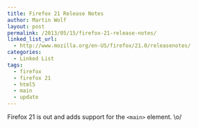 ```yaml
---
title: Firefox 21 Release Notes
author: Martin Wolf
layout: post
permalink: /2013/05/15/firefox-21-release-notes/
linked_list_url:
  - http://www.mozilla.org/en-US/firefox/21.0/releasenotes/
categories:
  - Linked List
tags:
  - firefox
  - firefox 21
  - html5
  - main
  - update
---
```

Firefox 21 is out and adds support for the `<main>` element. \o/